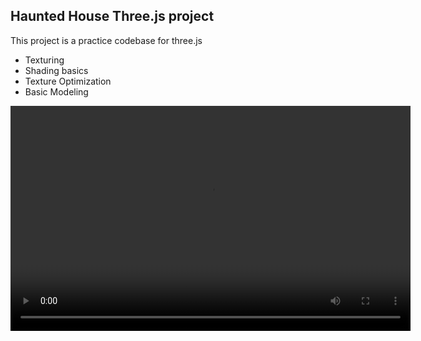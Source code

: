 ## Haunted House Three.js project

This project is a practice codebase for three.js

- Texturing
- Shading basics
- Texture Optimization
- Basic Modeling

<video width="640" height="360" controls>
  <source src="./video-demo.mp4" type="video/mp4">
  Your browser does not support the video tag.
</video>
